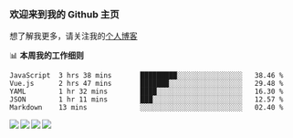 ### 欢迎来到我的 Github 主页

想了解我更多，请关注我的[个人博客](https://chinesee.github.io/my-awsome-blog/)


📊 **本周我的工作细则**
<!--START_SECTION:waka-->
```text
JavaScript  3 hrs 38 mins       █████████░░░░░░░░░░░░░░░░   38.46 % 
Vue.js      2 hrs 47 mins       ███████░░░░░░░░░░░░░░░░░░   29.48 % 
YAML        1 hr 32 mins        ████░░░░░░░░░░░░░░░░░░░░░   16.30 % 
JSON        1 hr 11 mins        ███░░░░░░░░░░░░░░░░░░░░░░   12.57 % 
Markdown    13 mins             ░░░░░░░░░░░░░░░░░░░░░░░░░   02.40 %
```
<!--END_SECTION:waka-->

<div>
  <a href="https://github.com/anuraghazra/github-readme-stats/blob/master/readme_cn.md">
    <img align="left" src="https://github-readme-stats.vercel.app/api?username=Chinesee&show_icons=true&title_color=ffcb6b&text_color=9aaccd&icon_color=82aaff&bg_color=292d3e" />
  </a>
  <a href="https://github.com/anuraghazra/github-readme-stats/blob/master/readme_cn.md">
    <img align="left" src="https://github-readme-stats.anuraghazra1.vercel.app/api/top-langs/?username=Chinesee&hide_langs_below=1&title_color=ffcb6b&text_color=9aaccd&icon_color=82aaff&bg_color=292d3e" />
  </a>
</div>
  
<div>
  <a href="https://github.com/Chinesee/eason-club">
    <img align="left" src="https://github-readme-stats.vercel.app/api/pin/?username=Chinesee&repo=eason-club&title_color=ffcb6b&text_color=9aaccd&icon_color=82aaff&bg_color=292d3e" />
  </a>
  <a href="https://github.com/Chinesee/love-share-service" target="_blank">
    <img align="left" src="https://github-readme-stats.vercel.app/api/pin/?username=Chinesee&repo=love-share-service&title_color=ffcb6b&text_color=9aaccd&icon_color=82aaff&bg_color=292d3e" />
  </a>
</div>
